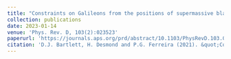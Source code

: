 ```yaml
---
title: "Constraints on Galileons from the positions of supermassive black holes"
collection: publications
date: 2023-01-14
venue: 'Phys. Rev. D, 103(2):023523'
paperurl: 'https://journals.aps.org/prd/abstract/10.1103/PhysRevD.103.023523'
citation: 'D.J. Bartlett, H. Desmond and P.G. Ferreira (2021). &quot;Constraints on Galileons from the positions of supermassive black holes&quot; <i>Phys. Rev. D, 103(2):023523</i>.'
---
```


